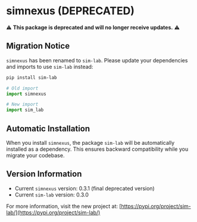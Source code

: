 # simnexus (DEPRECATED)

⚠️ **This package is deprecated and will no longer receive updates.** ⚠️

## Migration Notice

`simnexus` has been renamed to `sim-lab`. Please update your dependencies and imports to use `sim-lab` instead:

```bash
pip install sim-lab
```

```python
# Old import
import simnexus

# New import
import sim_lab
```

## Automatic Installation

When you install `simnexus`, the package `sim-lab` will be automatically installed as a dependency. This ensures backward compatibility while you migrate your codebase.

## Version Information

- Current `simnexus` version: 0.3.1 (final deprecated version)
- Current `sim-lab` version: 0.3.0

For more information, visit the new project at: [https://pypi.org/project/sim-lab/](https://pypi.org/project/sim-lab/)